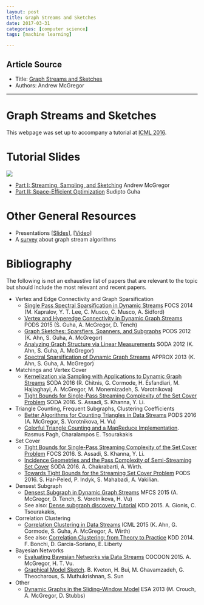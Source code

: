```yaml
---
layout: post
title: Graph Streams and Sketches
date: 2017-03-31
categories: [computer science]
tags: [machine learning]

---
```


## Article Source
* Title: [Graph Streams and Sketches](http://people.cs.umass.edu/~mcgregor/graphs/)
* Authors: Andrew McGregor

---

Graph Streams and Sketches
===============

This webpage was set up to accompany a tutorial at [ICML 2016](http://icml.cc/2016/?page_id=97).

Tutorial Slides
===============

![](http://sungsoo.github.com/images/graph-streaming.png)

-   [Part I: Streaming, Sampling, and
    Sketching](../slides/16-icml-part1.pdf) Andrew McGregor
-   [Part II: Space-Efficient Optimization](../slides/16-icml-part2.pdf)
    Sudipto Guha

Other General Resources
=======================

-   Presentations [[Slides]](slides/12-michigan.pdf),
    [[Video]](slides/12-graphs.mov)
-   A
    [survey](http://people.cs.umass.edu/~mcgregor/papers/13-graphsurvey.pdf)
    about graph stream algorithms

Bibliography
============

The following is not an exhaustive list of papers that are relevant to
the topic but should include the most relevant and recent papers.

-   Vertex and Edge Connectivity and Graph Sparsification
    -   [Single Pass Spectral Sparsification in Dynamic
        Streams](http://arxiv.org/abs/1407.1289) FOCS 2014 (M. Kapralov,
        Y. T. Lee, C. Musco, C. Musco, A. Sidford)
    -   [Vertex and Hyperedge Connectivity in Dynamic Graph
        Streams](../papers/15-pods.pdf) PODS 2015 (S. Guha, A. McGregor,
        D. Tench)
    -   [Graph Sketches: Sparsfiers, Spanners, and
        Subgraphs](../papers/12-pods1.pdf) PODS 2012 (K. Ahn, S. Guha,
        A. McGregor)
    -   [Analyzing Graph Structure via Linear
        Measurements](../papers/12-dynamic.pdf) SODA 2012 (K. Ahn, S.
        Guha, A. McGregor)
    -   [Spectral Sparsification of Dynamic Graph
        Streams](../papers/coming.html) APPROX 2013 (K. Ahn, S. Guha, A.
        McGregor)
-   Matchings and Vertex Cover
    -   [Kernelization via Sampling with Applications to Dynamic Graph
        Streams](http://arxiv.org/abs/1505.01731) SODA 2016 (R. Chitnis,
        G. Cormode, H. Esfandiari, M. Hajiaghayi, A. McGregor, M.
        Monemizadeh, S. Vorotnikova)
    -   [Tight Bounds for Single-Pass Streaming Complexity of the Set
        Cover Problem](http://arxiv.org/abs/1603.05715) SODA 2016. S.
        Assadi, S. Khanna, Y. Li.
-   Triangle Counting, Frequent Subgraphs, Clustering Coefficients
    -   [Better Algorithms for Counting Triangles in Data
        Streams](../papers/coming.html) PODS 2016 (A. McGregor, S.
        Vorotnikova, H. Vu)
    -   [Colorful Triangle Counting and a MapReduce
        Implementation](http://arxiv.org/abs/1103.6073). Rasmus Pagh,
        Charalampos E. Tsourakakis
-   Set Cover
    -   [Tight Bounds for Single-Pass Streaming Complexity of the Set
        Cover Problem](http://arxiv.org/abs/1603.05715) FOCS 2016. S.
        Assadi, S. Khanna, Y. Li.
    -   [Incidence Geometries and the Pass Complexity of Semi-Streaming
        Set Cover](http://arxiv.org/abs/1507.04645) SODA 2016. A.
        Chakrabarti, A. Wirth.
    -   [Towards Tight Bounds for the Streaming Set Cover
        Problem](http://arxiv.org/abs/1509.00118) PODS 2016. S.
        Har-Peled, P. Indyk, S. Mahabadi, A. Vakilian.
-   Densest Subgraph
    -   [Densest Subgraph in Dynamic Graph
        Streams](../papers/15-mfcs.pdf) MFCS 2015 (A. McGregor, D.
        Tench, S. Vorotnikova, H. Vu)
    -   See also: [Dense subgraph discovery
        Tutorial](https://densesubgraphdiscovery.wordpress.com/tutorial/)
        KDD 2015. A. Gionis, C. Tsourakakis,
-   Correlation Clustering
    -   [Correlation Clustering in Data Streams](../papers/15-icml.pdf)
        ICML 2015 (K. Ahn, G. Cormode, S. Guha, A. McGregor, A. Wirth)
    -   See also: [Correlation Clustering: from Theory to
        Practice](http://www.cs.yale.edu/homes/el327/papers/CCtuto_kdd14.pdf)
        KDD 2014. F. Bonchi, D. Garcia-Soriano, E. Liberty
-   Bayesian Networks
    -   [Evaluating Bayesian Networks via Data
        Streams](../papers/15-cocoon.pdf) COCOON 2015. A. McGregor, H.
        T. Vu.
    -   [Graphical Model Sketch](https://arxiv.org/pdf/1602.03105.pdf).
        B. Kveton, H. Bui, M. Ghavamzadeh, G. Theocharous, S.
        Muthukrishnan, S. Sun
-   Other
    -   [Dynamic Graphs in the Sliding-Window
        Model](../papers/13-esa.pdf) ESA 2013 (M. Crouch, A. McGregor,
        D. Stubbs)